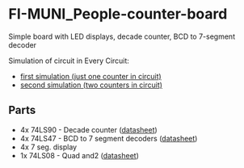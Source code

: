# FI-MUNI_People-counter-board
Simple board with LED displays, decade counter, BCD to 7-segment decoder

Simulation of circuit in Every Circuit:
- [first simulation (just one counter in circuit)](http://everycircuit.com/circuit/5534090356064256)
- [second simulation (two counters in circuit)](http://everycircuit.com/circuit/5164988449947648)

## Parts
- 4x 74LS90 - Decade counter ([datasheet](http://www.ti.com/lit/ds/symlink/sn74ls90.pdf))
- 4x 74LS47 - BCD to 7 segment decoders ([datasheet](http://www.ti.com/lit/ds/symlink/sn74ls47.pdf))
- 4x 7 seg. display
- 1x 74LS08 - Quad and2 ([datasheet](http://www.ti.com/lit/ds/symlink/sn54s08.pdf))
